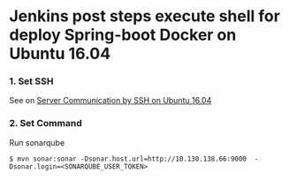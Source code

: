 # Jenkins post steps execute shell for deploy Spring-boot Docker on Ubuntu 16.04 

### 1. Set SSH 

See on [Server Communication by SSH on Ubuntu 16.04](server_communication_by_ssh_on_ubuntu_1604.md)

### 2. Set Command

Run sonarqube 
```
$ mvn sonar:sonar -Dsonar.host.url=http://10.130.138.66:9000  -Dsonar.login=<SONARQUBE_USER_TOKEN>
```
